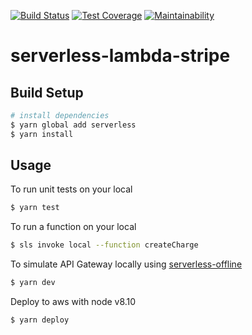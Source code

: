 [![Build Status](https://img.shields.io/circleci/project/14nrv/serverless-lambda-stripe/dev.svg "Build Status")](https://circleci.com/gh/14nrv/serverless-lambda-stripe/tree/dev)
[![Test Coverage](https://api.codeclimate.com/v1/badges/ab7adeab82d742094951/test_coverage)](https://codeclimate.com/github/14nrv/serverless-lambda-stripe/test_coverage)
[![Maintainability](https://api.codeclimate.com/v1/badges/ab7adeab82d742094951/maintainability)](https://codeclimate.com/github/14nrv/serverless-lambda-stripe/maintainability)

# serverless-lambda-stripe

## Build Setup
``` bash
# install dependencies
$ yarn global add serverless
$ yarn install
```

## Usage

To run unit tests on your local

``` bash
$ yarn test
```

To run a function on your local

``` bash
$ sls invoke local --function createCharge
```

To simulate API Gateway locally using [serverless-offline](https://github.com/dherault/serverless-offline)

``` bash
$ yarn dev
````

Deploy to aws with node v8.10

``` bash
$ yarn deploy
```
